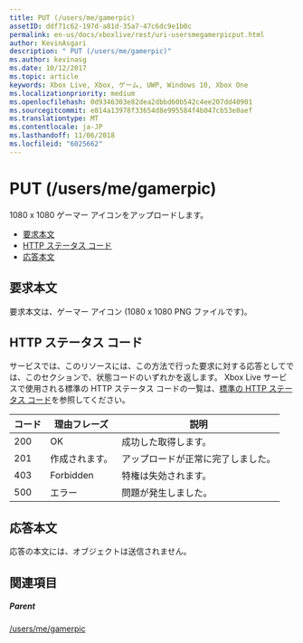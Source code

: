 ```yaml
---
title: PUT (/users/me/gamerpic)
assetID: ddf71c62-197d-a81d-35a7-47c6dc9e1b0c
permalink: en-us/docs/xboxlive/rest/uri-usersmegamerpicput.html
author: KevinAsgari
description: " PUT (/users/me/gamerpic)"
ms.author: kevinasg
ms.date: 10/12/2017
ms.topic: article
keywords: Xbox Live, Xbox, ゲーム, UWP, Windows 10, Xbox One
ms.localizationpriority: medium
ms.openlocfilehash: 0d9346303e82dea2dbbd60b542c4ee207dd40901
ms.sourcegitcommit: e814a13978f33654d8e995584f4b047cb53e0aef
ms.translationtype: MT
ms.contentlocale: ja-JP
ms.lasthandoff: 11/06/2018
ms.locfileid: "6025662"
---
```

# <a name="put-usersmegamerpic"></a>PUT (/users/me/gamerpic)
1080 x 1080 ゲーマー アイコンをアップロードします。 
  * [要求本文](#ID4EQ)
  * [HTTP ステータス コード](#ID4EZ)
  * [応答本文](#ID4EXC)
 
<a id="ID4EQ"></a>

 
## <a name="request-body"></a>要求本文
 
要求本文は、ゲーマー アイコン (1080 x 1080 PNG ファイルです)。
  
<a id="ID4EZ"></a>

 
## <a name="http-status-codes"></a>HTTP ステータス コード
 
サービスでは、このリソースには、この方法で行った要求に対する応答としてでは、このセクションで、状態コードのいずれかを返します。 Xbox Live サービスで使用される標準の HTTP ステータス コードの一覧は、[標準の HTTP ステータス コード](../../additional/httpstatuscodes.md)を参照してください。
 
| コード| 理由フレーズ| 説明| 
| --- | --- | --- | 
| 200| OK| 成功した取得します。| 
| 201| 作成されます。| アップロードが正常に完了しました。| 
| 403| Forbidden| 特権は失効されます。| 
| 500| エラー| 問題が発生しました。| 
  
<a id="ID4EXC"></a>

 
## <a name="response-body"></a>応答本文
 
応答の本文には、オブジェクトは送信されません。
  
<a id="ID4ECD"></a>

 
## <a name="see-also"></a>関連項目
 
<a id="ID4EED"></a>

 
##### <a name="parent"></a>Parent 

[/users/me/gamerpic](uri-usersmegamerpic.md)

   